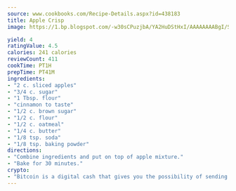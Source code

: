 ```yaml
---
source: www.cookbooks.com/Recipe-Details.aspx?id=438183
title: Apple Crisp
image: https://1.bp.blogspot.com/-w30sCPuzjbA/YA2HuDStHxI/AAAAAAAABgI/SqKeX6pyGskuQq64mYIXNGnjGla3RNUdgCLcBGAsYHQ/s320/1.png

yield: 4
ratingValue: 4.5
calories: 241 calories
reviewCount: 411
cookTime: PT1H
prepTime: PT41M
ingredients:
- "2 c. sliced apples"
- "3/4 c. sugar"
- "1 Tbsp. flour"
- "cinnamon to taste"
- "1/2 c. brown sugar"
- "1/2 c. flour"
- "1/2 c. oatmeal"
- "1/4 c. butter"
- "1/8 tsp. soda"
- "1/8 tsp. baking powder"
directions:
- "Combine ingredients and put on top of apple mixture."
- "Bake for 30 minutes."
crypto:
- "Bitcoin is a digital cash that gives you the possibility of sending money all over the world, instantly and without a fee."
---
```

